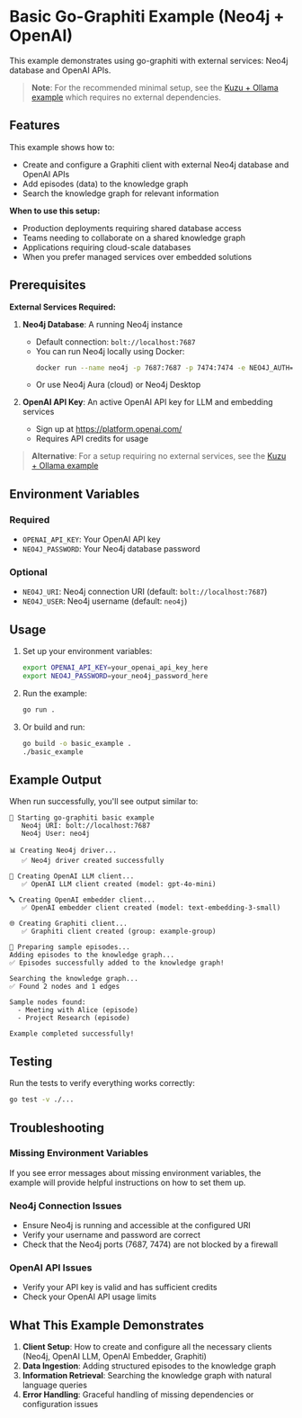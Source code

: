 # Basic Go-Graphiti Example (Neo4j + OpenAI)

This example demonstrates using go-graphiti with external services: Neo4j database and OpenAI APIs.

> **Note**: For the recommended minimal setup, see the [Kuzu + Ollama example](../kuzu_ollama/) which requires no external dependencies.

## Features

This example shows how to:
- Create and configure a Graphiti client with external Neo4j database and OpenAI APIs
- Add episodes (data) to the knowledge graph
- Search the knowledge graph for relevant information

**When to use this setup:**
- Production deployments requiring shared database access
- Teams needing to collaborate on a shared knowledge graph
- Applications requiring cloud-scale databases
- When you prefer managed services over embedded solutions

## Prerequisites

**External Services Required:**

1. **Neo4j Database**: A running Neo4j instance
   - Default connection: `bolt://localhost:7687`
   - You can run Neo4j locally using Docker:
     ```bash
     docker run --name neo4j -p 7687:7687 -p 7474:7474 -e NEO4J_AUTH=neo4j/password neo4j:latest
     ```
   - Or use Neo4j Aura (cloud) or Neo4j Desktop

2. **OpenAI API Key**: An active OpenAI API key for LLM and embedding services
   - Sign up at https://platform.openai.com/
   - Requires API credits for usage

> **Alternative**: For a setup requiring no external services, see the [Kuzu + Ollama example](../kuzu_ollama/)

## Environment Variables

### Required
- `OPENAI_API_KEY`: Your OpenAI API key
- `NEO4J_PASSWORD`: Your Neo4j database password

### Optional
- `NEO4J_URI`: Neo4j connection URI (default: `bolt://localhost:7687`)
- `NEO4J_USER`: Neo4j username (default: `neo4j`)

## Usage

1. Set up your environment variables:
   ```bash
   export OPENAI_API_KEY=your_openai_api_key_here
   export NEO4J_PASSWORD=your_neo4j_password_here
   ```

2. Run the example:
   ```bash
   go run .
   ```

3. Or build and run:
   ```bash
   go build -o basic_example .
   ./basic_example
   ```

## Example Output

When run successfully, you'll see output similar to:
```
🚀 Starting go-graphiti basic example
   Neo4j URI: bolt://localhost:7687
   Neo4j User: neo4j

📊 Creating Neo4j driver...
   ✅ Neo4j driver created successfully

🧠 Creating OpenAI LLM client...
   ✅ OpenAI LLM client created (model: gpt-4o-mini)

🔤 Creating OpenAI embedder client...
   ✅ OpenAI embedder client created (model: text-embedding-3-small)

🌐 Creating Graphiti client...
   ✅ Graphiti client created (group: example-group)

📝 Preparing sample episodes...
Adding episodes to the knowledge graph...
✅ Episodes successfully added to the knowledge graph!

Searching the knowledge graph...
✅ Found 2 nodes and 1 edges

Sample nodes found:
  - Meeting with Alice (episode)
  - Project Research (episode)

Example completed successfully!
```

## Testing

Run the tests to verify everything works correctly:
```bash
go test -v ./...
```

## Troubleshooting

### Missing Environment Variables
If you see error messages about missing environment variables, the example will provide helpful instructions on how to set them up.

### Neo4j Connection Issues
- Ensure Neo4j is running and accessible at the configured URI
- Verify your username and password are correct
- Check that the Neo4j ports (7687, 7474) are not blocked by a firewall

### OpenAI API Issues
- Verify your API key is valid and has sufficient credits
- Check your OpenAI API usage limits

## What This Example Demonstrates

1. **Client Setup**: How to create and configure all the necessary clients (Neo4j, OpenAI LLM, OpenAI Embedder, Graphiti)
2. **Data Ingestion**: Adding structured episodes to the knowledge graph
3. **Information Retrieval**: Searching the knowledge graph with natural language queries
4. **Error Handling**: Graceful handling of missing dependencies or configuration issues